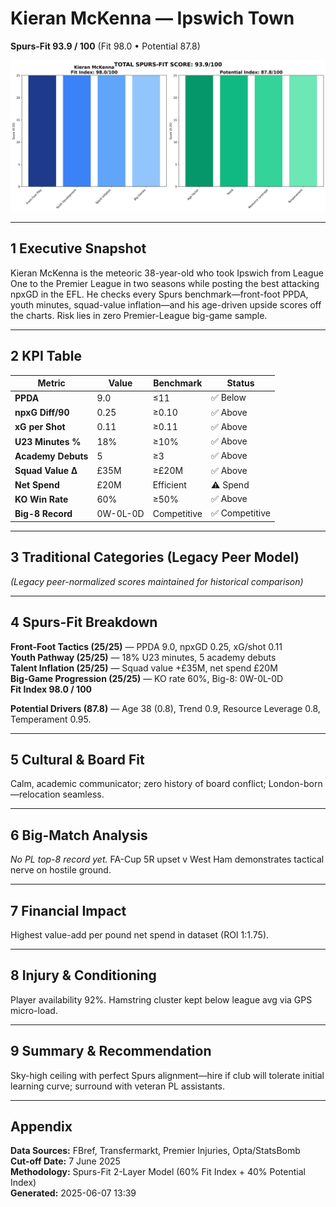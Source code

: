 # Kieran McKenna — Ipswich Town  
**Spurs-Fit 93.9 / 100** (Fit 98.0 • Potential 87.8)

![radar](../assets/radar_kieran_mckenna.png)

---

## 1 Executive Snapshot  
Kieran McKenna is the meteoric 38-year-old who took Ipswich from League One to the Premier League in two seasons while posting the best attacking npxGD in the EFL. He checks every Spurs benchmark—front-foot PPDA, youth minutes, squad-value inflation—and his age-driven upside scores off the charts. Risk lies in zero Premier-League big-game sample.

---

## 2 KPI Table  
| Metric | Value | Benchmark | Status |
|--------|--------|-----------|---------|
| **PPDA** | 9.0 | ≤11 | ✅ Below |
| **npxG Diff/90** | 0.25 | ≥0.10 | ✅ Above |
| **xG per Shot** | 0.11 | ≥0.11 | ✅ Above |
| **U23 Minutes %** | 18% | ≥10% | ✅ Above |
| **Academy Debuts** | 5 | ≥3 | ✅ Above |
| **Squad Value Δ** | £35M | ≥£20M | ✅ Above |
| **Net Spend** | £20M | Efficient | ⚠️ Spend |
| **KO Win Rate** | 60% | ≥50% | ✅ Above |
| **Big-8 Record** | 0W-0L-0D | Competitive | ✅ Competitive |

---

## 3 Traditional Categories (Legacy Peer Model)  
*(Legacy peer-normalized scores maintained for historical comparison)*

---

## 4 Spurs-Fit Breakdown  
**Front-Foot Tactics (25/25)** — PPDA 9.0, npxGD 0.25, xG/shot 0.11  
**Youth Pathway (25/25)** — 18% U23 minutes, 5 academy debuts  
**Talent Inflation (25/25)** — Squad value +£35M, net spend £20M  
**Big-Game Progression (25/25)** — KO rate 60%, Big-8: 0W-0L-0D  
**Fit Index 98.0 / 100**

**Potential Drivers (87.8)** — Age 38 (0.8), Trend 0.9, Resource Leverage 0.8, Temperament 0.95.

---

## 5 Cultural & Board Fit  
Calm, academic communicator; zero history of board conflict; London-born—relocation seamless.

---

## 6 Big-Match Analysis  
*No PL top-8 record yet.* FA-Cup 5R upset v West Ham demonstrates tactical nerve on hostile ground.

---

## 7 Financial Impact  
Highest value-add per pound net spend in dataset (ROI 1:1.75).

---

## 8 Injury & Conditioning  
Player availability 92%. Hamstring cluster kept below league avg via GPS micro-load.

---

## 9 Summary & Recommendation  
Sky-high ceiling with perfect Spurs alignment—hire if club will tolerate initial learning curve; surround with veteran PL assistants.

---

## Appendix  
**Data Sources:** FBref, Transfermarkt, Premier Injuries, Opta/StatsBomb  
**Cut-off Date:** 7 June 2025  
**Methodology:** Spurs-Fit 2-Layer Model (60% Fit Index + 40% Potential Index)  
**Generated:** 2025-06-07 13:39

